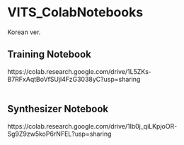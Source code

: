 # VITS_ColabNotebooks
Korean ver.<br>
<h2>Training Notebook</h2>
https://colab.research.google.com/drive/1L5ZKs-B7RFxAqtBoVfSUjl4FzG3038yC?usp=sharing<br>
<br>
<h2>Synthesizer Notebook</h2>
https://colab.research.google.com/drive/1lb0j_qiLKpjoOR-Sg9Z9zw5koP6rNFEL?usp=sharing
